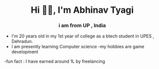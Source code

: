 <h1 align="center">Hi 👋🏿, I'm Abhinav Tyagi</h1>
<h3 align="center"> i am from UP , India</h3>

- I'm 20 years old in my 1st year of college as a btech student in UPES , Dehradun.
- I am presently learning Computer science
-my hobbies are game development

-fun fact : I have earned around 1L by freelancing
